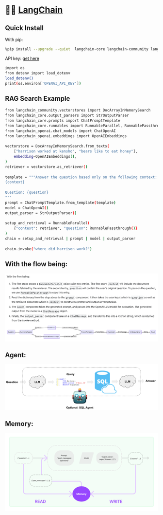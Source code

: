 # 🦜️🔗 [LangChain](https://github.com/langchain-ai/langchain)
## Quick Install

With pip:
```bash
%pip install --upgrade --quiet  langchain-core langchain-community langchain-openai
```
API key: [get here](https://platform.openai.com/api-keys) 
```bash
import os
from dotenv import load_dotenv
load_dotenv()
print(os.environ['OPENAI_API_KEY'])
```

## RAG Search Example

```bash
from langchain_community.vectorstores import DocArrayInMemorySearch
from langchain_core.output_parsers import StrOutputParser
from langchain_core.prompts import ChatPromptTemplate
from langchain_core.runnables import RunnableParallel, RunnablePassthrough
from langchain_openai.chat_models import ChatOpenAI
from langchain_openai.embeddings import OpenAIEmbeddings

vectorstore = DocArrayInMemorySearch.from_texts(
    ["harrison worked at kensho", "bears like to eat honey"],
    embedding=OpenAIEmbeddings(),
)
retriever = vectorstore.as_retriever()

template = """Answer the question based only on the following context:
{context}

Question: {question}
"""
prompt = ChatPromptTemplate.from_template(template)
model = ChatOpenAI()
output_parser = StrOutputParser()

setup_and_retrieval = RunnableParallel(
    {"context": retriever, "question": RunnablePassthrough()}
)
chain = setup_and_retrieval | prompt | model | output_parser

chain.invoke("where did harrison work?")
```
## With the flow being:

![plot](./assets/rag_search.png)



## Agent:

![plot](./assets/agent.png)

## Memory:

![plot](./assets/memory.png)

